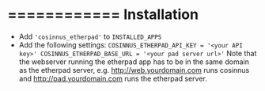============
Installation
============

* Add ``'cosinnus_etherpad'`` to ``INSTALLED_APPS``
* Add the following settings:
``
  COSINNUS_ETHERPAD_API_KEY = '<your API key>'
  COSINNUS_ETHERPAD_BASE_URL = '<your pad server url>'
``
Note that the webserver running the etherpad app has to be in the same domain
as the etherpad server, e.g. http://web.yourdomain.com runs cosinnus and
http://pad.yourdomain.com runs the etherpad server.
